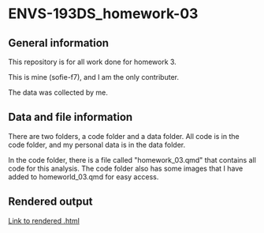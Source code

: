 # ENVS-193DS_homework-03

## General information

This repository is for all work done for homework 3.

This is mine (sofie-f7), and I am the only contributer. 

The data was collected by me.

## Data and file information

There are two folders, a code folder and a data folder. All code is in the code folder, and my personal data is in the data folder. 

In the code folder, there is a file called "homework_03.qmd" that contains all code for this analysis. The code folder also has some images that I have added to homeworld_03.qmd for easy access.

## Rendered output

[Link to rendered .html](https://sofie-f7.github.io/ENVS-193DS_homework-03/code/homework_03.html)